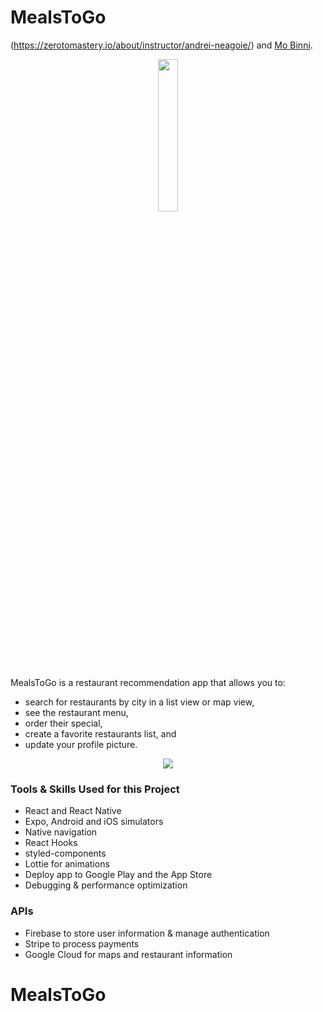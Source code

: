 # MealsToGo

(https://zerotomastery.io/about/instructor/andrei-neagoie/) and [Mo Binni](https://zerotomastery.io/about/instructor/mo-binni/). 

<p align="center">
 <img src="https://user-images.githubusercontent.com/42794888/123163522-a9599c00-d426-11eb-8e0b-f7ed77950147.png" width="25%">
</p>

MealsToGo is a restaurant recommendation app that allows you to:
* search for restaurants by city in a list view or map view,
* see the restaurant menu,
* order their special,
* create a favorite restaurants list, and
* update your profile picture.

<p align="center">
  <img src="https://user-images.githubusercontent.com/42794888/123189208-41b94600-d452-11eb-8a68-1a84a10a57fb.png">
</p>


### Tools & Skills Used for this Project
* React and React Native
* Expo, Android and iOS simulators
* Native navigation
* React Hooks
* styled-components
* Lottie for animations
* Deploy app to Google Play and the App Store
* Debugging & performance optimization

### APIs
* Firebase to store user information & manage authentication
* Stripe to process payments
* Google Cloud for maps and restaurant information
# MealsToGo
